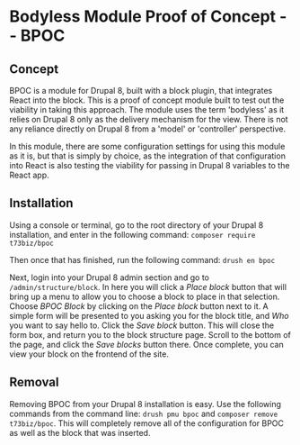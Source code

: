 # Bodyless Module Proof of Concept -- BPOC

## Concept
BPOC is a module for Drupal 8, built with a block plugin, that integrates React into the block. This is a proof of
concept module built to test out the viability in taking this approach. The module uses the term 'bodyless' as it relies
on Drupal 8 only as the delivery mechanism for the view. There is not any reliance directly on Drupal 8 from a 'model' or
'controller' perspective.

In this module, there are some configuration settings for using this module as it is, but that is simply by choice, as the
integration of that configuration into React is also testing the viability for passing in Drupal 8 variables to the React app.
 
 
## Installation

Using a console or terminal, go to the root directory of your Drupal 8 installation, and enter in the following command: 
```composer require t73biz/bpoc```

Then once that has finished, run the following command:
```drush en bpoc```

Next, login into your Drupal 8 admin section and go to ```/admin/structure/block```. In here you will click a _Place block_
button that will bring up a menu to allow you to choose a block to place in that selection. Choose _BPOC Block_ by
clicking on the _Place block_ button next to it.  A simple form will be presented to you asking you for the block title,
and _Who_ you want to say hello to. Click the _Save block_ button. This will close the form box, and return you to the
block structure page. Scroll to the bottom of the page, and click the _Save blocks_ button there. Once complete, you can
view your block on the frontend of the site.
 
## Removal

Removing BPOC from your Drupal 8 installation is easy. Use the following commands from the command line:
```drush pmu bpoc``` and ```composer remove t73biz/bpoc```. This will completely remove all of the configuration for BPOC
as well as the block that was inserted.

